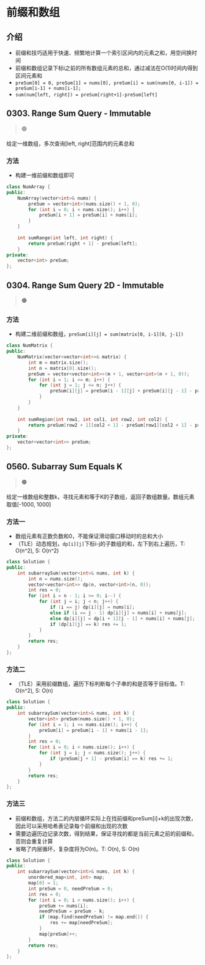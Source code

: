 # 前缀和数组
## 介绍

- 前缀和技巧适用于快速、频繁地计算一个索引区间内的元素之和，用空间换时间
- 前缀和数组记录下标i之前的所有数组元素的总和，通过减法在O(1)时间内得到区间元素和
- `preSum[0] = 0, preSum[1] = nums[0], preSum[i] = sum(nums[0, i-1]) = preSum[i-1] + nums[i-1];`
- `sum(num[left, right]) = preSum[right+1]-preSum[left]`

## 0303. Range Sum Query - Immutable

> :green_circle:

给定一维数组，多次查询[left, right]范围内的元素总和

### 方法

- 构建一维前缀和数组即可

```cpp
class NumArray {
public:
    NumArray(vector<int>& nums) {
        preSum = vector<int>(nums.size() + 1, 0);
        for (int i = 0; i < nums.size(); i++) {
            preSum[i + 1] = preSum[i] + nums[i];
        }
    }
    
    int sumRange(int left, int right) {
        return preSum[right + 1] - preSum[left];
    }
private:
    vector<int> preSum;
};
```

## 0304. Range Sum Query 2D - Immutable

>  :orange_circle:

### 方法

- 构建二维前缀和数组，`preSum[i][j] = sum(matrix[0, i-1][0, j-1])`

```cpp
class NumMatrix {
public:
    NumMatrix(vector<vector<int>>& matrix) {
        int m = matrix.size();
        int n = matrix[0].size();
        preSum = vector<vector<int>>(m + 1, vector<int>(n + 1, 0));
        for (int i = 1; i <= m; i++) {
            for (int j = 1; j <= n; j++) {
                preSum[i][j] = preSum[i - 1][j] + preSum[i][j - 1] - preSum[i - 1][j - 1] + matrix[i - 1][j - 1];
            }
        }
    }
    
    int sumRegion(int row1, int col1, int row2, int col2) {
        return preSum[row2 + 1][col2 + 1] - preSum[row1][col2 + 1] - preSum[row2 + 1][col1] + preSum[row1][col1];
    }
private:
    vector<vector<int>> preSum;
};
```

## 0560. Subarray Sum Equals K

> :orange_circle:

给定一维数组和整数k，寻找元素和等于K的子数组，返回子数组数量。数组元素取值[-1000, 1000]

### 方法一

- 数组元素有正数负数和0，不能保证滑动窗口移动时的总和大小
- （TLE）动态规划，`dp[i][j]`下标i-j的子数组的和，左下到右上遍历，T: O(n^2), S: O(n^2)

```cpp
class Solution {
public:
    int subarraySum(vector<int>& nums, int k) {
        int n = nums.size();
        vector<vector<int>> dp(n, vector<int>(n, 0));
        int res = 0;
        for (int i = n - 1; i >= 0; i--) {
            for (int j = i; j < n; j++) {
                if (i == j) dp[i][j] = nums[i];
                else if (i == j - 1) dp[i][j] = nums[i] + nums[j];
                else dp[i][j] = dp[i + 1][j - 1] + nums[i] + nums[j];
                if (dp[i][j] == k) res += 1;
            }
        }
        return res;
    }
};
```

### 方法二

- （TLE）采用前缀数组，遍历下标判断每个子串的和是否等于目标值。T: O(n^2), S: O(n)

```cpp
class Solution {
public:
    int subarraySum(vector<int>& nums, int k) {
        vector<int> preSum(nums.size() + 1, 0);
        for (int i = 1; i <= nums.size(); i++) {
            preSum[i] = preSum[i - 1] + nums[i - 1];
        }
        int res = 0;
        for (int i = 0; i < nums.size(); i++) {
            for (int j = i; j < nums.size(); j++) {
                if (preSum[j + 1] - preSum[i] == k) res += 1;
            }
        }
        return res;
    }
};
```

### 方法三

- 前缀和数组，方法二的内层循环实际上在找前缀和preSum[i]+k的出现次数，因此可以采用哈希表记录每个前缀和出现的次数
- 需要边遍历边记录次数，得到结果，保证寻找的都是当前元素之前的前缀和，否则会重复计算
- 省略了内层循环，复杂度将为O(n)。T: O(n), S: O(n)

```cpp
class Solution {
public:
    int subarraySum(vector<int>& nums, int k) {
        unordered_map<int, int> map;
        map[0] = 1;
        int preSum = 0, needPreSum = 0;
        int res = 0;
        for (int i = 0; i < nums.size(); i++) {
            preSum += nums[i];
            needPreSum = preSum - k;
            if (map.find(needPreSum) != map.end()) {
                res += map[needPreSum];
            }
            map[preSum]++;
        }
        return res;
    }
};
```

